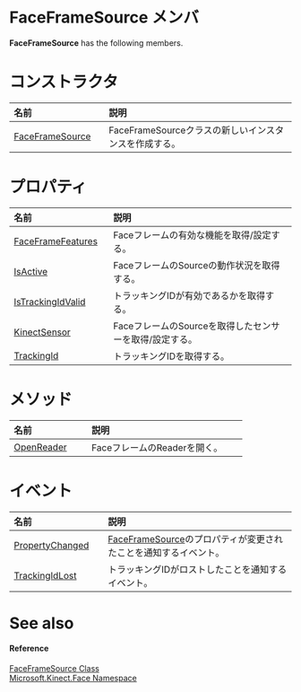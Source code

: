 FaceFrameSource メンバ  
=======================  

**FaceFrameSource** has the following members.  

<span id="publicconstructorsSection"></span>

コンストラクタ  
============  

<table>
<colgroup>
<col width="30%" />
<col width="60%" />
</colgroup>
<thead>
<tr class="header">
<th align="left">名前</th>
<th align="left">説明</th>
</tr>
</thead>
<tbody>
<tr class="odd">
<td align="left"><a href="FaceFrameSource_Class/Constructor.md">FaceFrameSource</a></td>
<td align="left">FaceFrameSourceクラスの新しいインスタンスを作成する。</td>
</tr>
</tbody>
</table>

<span id="publicpropertiesSection"></span>

プロパティ
==========  

<table>
<colgroup>
<col width="30%" />
<col width="60%" />
</colgroup>
<thead>
<tr class="header">
<th align="left">名前</th>
<th align="left">説明</th>
</tr>
</thead>
<tbody>
<tr class="odd">
<td align="left"><a href="FaceFrameSource_Class/Properties/FaceFrameFeatures_Property.md">FaceFrameFeatures</a></td>
<td align="left">Faceフレームの有効な機能を取得/設定する。</td>
</tr>
<tr class="even">
<td align="left"><a href="FaceFrameSource_Class/Properties/IsActive_Property.md">IsActive</a></td>
<td align="left">FaceフレームのSourceの動作状況を取得する。</td>
</tr>
<tr class="odd">
<td align="left"><a href="FaceFrameSource_Class/Properties/IsTrackingIdValid_Property.md">IsTrackingIdValid</a></td>
<td align="left">トラッキングIDが有効であるかを取得する。</td>
</tr>
<tr class="even">
<td align="left"><a href="FaceFrameSource_Class/Properties/KinectSensor_Property.md">KinectSensor</a></td>
<td align="left">FaceフレームのSourceを取得したセンサーを取得/設定する。</td>
</tr>
<tr class="odd">
<td align="left"><a href="FaceFrameSource_Class/Properties/TrackingId_Property.md">TrackingId</a></td>
<td align="left">トラッキングIDを取得する。</td>
</tr>
</tbody>
</table>

<span id="publicmethodsSection"></span>

メソッド
=======  

<table>
<colgroup>
<col width="30%" />
<col width="60%" />
</colgroup>
<thead>
<tr class="header">
<th align="left">名前</th>
<th align="left">説明</th>
</tr>
</thead>
<tbody>
<tr class="odd">
<td align="left"><a href="FaceFrameSource_Class/Methods/OpenReader_Method.md">OpenReader</a></td>
<td align="left">FaceフレームのReaderを開く。</td>
</tr>
</tbody>
</table>

<span id="publiceventsSection"></span>

イベント
======  

<table>
<colgroup>
<col width="30%" />
<col width="60%" />
</colgroup>
<thead>
<tr class="header">
<th align="left">名前</th>
<th align="left">説明</th>
</tr>
</thead>
<tbody>
<tr class="odd">
<td align="left"><a href="FaceFrameSource_Class/Events/PropertyChanged_Event.md">PropertyChanged</a></td>
<td align="left"><a href="">FaceFrameSource</a>のプロパティが変更されたことを通知するイベント。</td>
</tr>
<tr class="even">
<td align="left"><a href="FaceFrameSource_Class/Events/TrackingIdLost_Event.md">TrackingIdLost</a></td>
<td align="left">トラッキングIDがロストしたことを通知するイベント。</td>
</tr>
</tbody>
</table>


<span id="ID4EK"></span>

See also  
========  

<span id="ID4EM"></span>
#### Reference  

[FaceFrameSource Class](../FaceFrameSource_Class.md)  
 [Microsoft.Kinect.Face Namespace](../../Kinect.Face.md)  



<!--Please do not edit the data in the comment block below.-->
<!--
TOCTitle : FaceFrameSource Members
RLTitle : FaceFrameSource Members
KeywordF : Microsoft.Kinect.Face.FaceFrameSource
KeywordF : FaceFrameSource
KeywordK : FaceFrameSource class
KeywordK : FaceFrameSource class, all members
KeywordK : Microsoft.Kinect.Face.FaceFrameSource class
HelpPriority : 1
KeywordA : AllMembers.T:Microsoft.Kinect.Face.FaceFrameSource
AssetID : AllMembers.T:Microsoft.Kinect.Face.FaceFrameSource
Locale : en-us
CommunityContent : 1
TargetOS : Windows
TopicType : kbSyntax
DocSet : K4Wv2
ProjType : K4Wv2Proj
Technology : Kinect for Windows
Product : Kinect for Windows SDK v2
productversion : 20
-->
